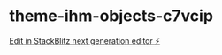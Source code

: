 # theme-ihm-objects-c7vcip

[Edit in StackBlitz next generation editor ⚡️](https://stackblitz.com/~/github.com/l3miage-monachov/theme-ihm-objects-c7vcip)